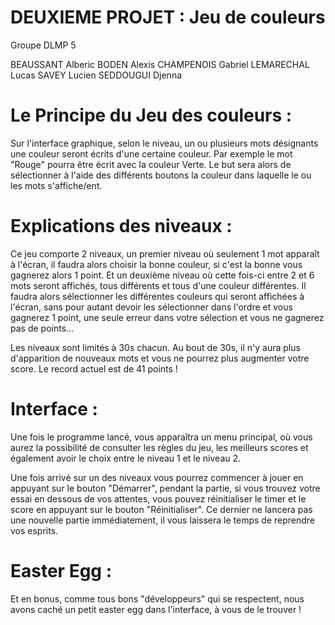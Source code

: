# DEUXIEME PROJET : Jeu de couleurs 

 Groupe DLMP 5

BEAUSSANT Alberic 
BODEN Alexis 
CHAMPENOIS Gabriel 
LEMARECHAL Lucas 
SAVEY Lucien 
SEDDOUGUI Djenna 

# Le Principe du Jeu des couleurs :

Sur l'interface graphique, selon le niveau, un ou plusieurs mots désignants une couleur seront écrits d'une certaine couleur. Par exemple le mot "Rouge" pourra être écrit avec la couleur Verte. Le but sera alors de sélectionner à l'aide des différents boutons la couleur dans laquelle le ou les mots s'affiche/ent.

# Explications des niveaux :

Ce jeu comporte 2 niveaux, un premier niveau où seulement 1 mot apparaît à l'écran, il faudra alors choisir la bonne couleur, si c'est la bonne vous gagnerez alors 1 point. 
Et un deuxième niveau où cette fois-ci entre 2 et 6 mots seront affichés, tous différents et tous d'une couleur différentes. Il faudra alors sélectionner les différentes couleurs qui seront affichées à l'écran, sans pour autant devoir les sélectionner dans l'ordre et vous gagnerez 1 point, une seule erreur dans votre sélection et vous ne gagnerez pas de points... 


Les niveaux sont limités à 30s chacun. Au bout de 30s, il n'y aura plus d'apparition de nouveaux mots et vous ne pourrez plus augmenter votre score. Le record actuel est de 41 points !

# Interface :

Une fois le programme lancé, vous apparaîtra un menu principal, où vous aurez la possibilité de consulter les règles du jeu, les meilleurs scores et également avoir le choix entre le niveau 1 et le niveau 2.

Une fois arrivé sur un des niveaux vous pourrez commencer à jouer en appuyant sur le bouton "Démarrer", pendant la partie, si vous trouvez votre essai en dessous de vos attentes, vous pouvez réinitialiser le timer et le score en appuyant sur le bouton "Réinitialiser". Ce dernier ne lancera pas une nouvelle partie immédiatement, il vous laissera le temps de reprendre vos esprits. 

# Easter Egg :

Et en bonus, comme tous bons "développeurs" qui se respectent, nous avons caché un petit easter egg dans l'interface, à vous de le trouver !












